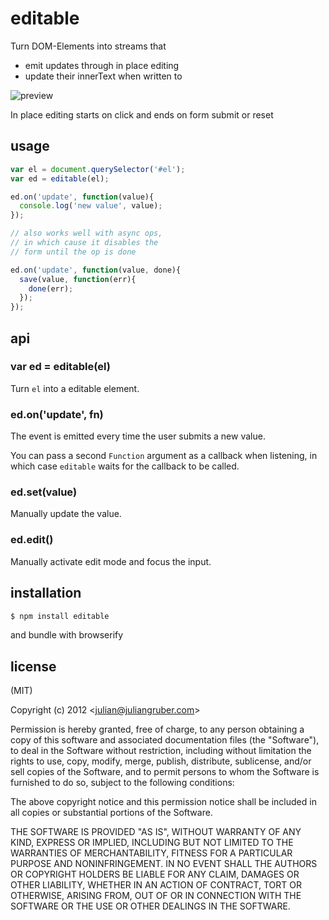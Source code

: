 
# editable

Turn DOM-Elements into streams that

* emit updates through in place editing
* update their innerText when written to

![preview](http://i.imgur.com/5OYHO.png)

In place editing starts on click and ends on form submit or reset

## usage

```js
var el = document.querySelector('#el');
var ed = editable(el);

ed.on('update', function(value){
  console.log('new value', value);
});

// also works well with async ops,
// in which cause it disables the
// form until the op is done

ed.on('update', function(value, done){
  save(value, function(err){
    done(err);
  });
});
```

## api

### var ed = editable(el)

Turn `el` into a editable element.

### ed.on('update', fn)

The event is emitted every time the user submits a new value.

You can pass a second `Function` argument as a callback when listening, in which case `editable` waits for the callback to be called.

### ed.set(value)

Manually update the value.

### ed.edit()

Manually activate edit mode and focus the input.

## installation

```bash
$ npm install editable
```

and bundle with browserify

## license

(MIT)

Copyright (c) 2012 &lt;julian@juliangruber.com&gt;

Permission is hereby granted, free of charge, to any person obtaining a copy of
this software and associated documentation files (the "Software"), to deal in
the Software without restriction, including without limitation the rights to
use, copy, modify, merge, publish, distribute, sublicense, and/or sell copies of
the Software, and to permit persons to whom the Software is furnished to do so,
subject to the following conditions:

The above copyright notice and this permission notice shall be included in all
copies or substantial portions of the Software.

THE SOFTWARE IS PROVIDED "AS IS", WITHOUT WARRANTY OF ANY KIND, EXPRESS OR
IMPLIED, INCLUDING BUT NOT LIMITED TO THE WARRANTIES OF MERCHANTABILITY,
FITNESS FOR A PARTICULAR PURPOSE AND NONINFRINGEMENT. IN NO EVENT SHALL THE
AUTHORS OR COPYRIGHT HOLDERS BE LIABLE FOR ANY CLAIM, DAMAGES OR OTHER
LIABILITY, WHETHER IN AN ACTION OF CONTRACT, TORT OR OTHERWISE, ARISING FROM,
OUT OF OR IN CONNECTION WITH THE SOFTWARE OR THE USE OR OTHER DEALINGS IN THE
SOFTWARE.
